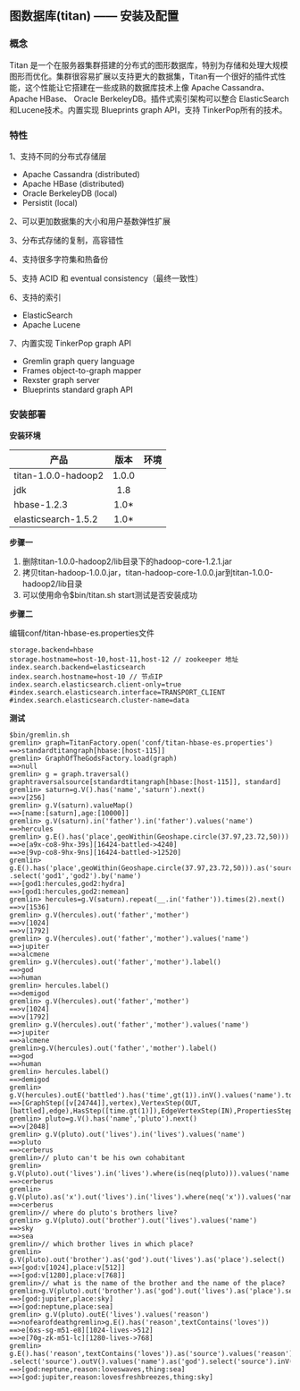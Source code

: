 ## 图数据库(titan) —— 安装及配置

### 概念

Titan 是一个在服务器集群搭建的分布式的图形数据库，特别为存储和处理大规模图形而优化。集群很容易扩展以支持更大的数据集，Titan有一个很好的插件式性能，这个性能让它搭建在一些成熟的数据库技术上像 Apache Cassandra、Apache HBase、 Oracle BerkeleyDB。插件式索引架构可以整合 ElasticSearch 和Lucene技术。内置实现 Blueprints  graph API，支持 TinkerPop所有的技术。

### 特性
1、支持不同的分布式存储层
- Apache Cassandra (distributed)
- Apache HBase (distributed)
- Oracle BerkeleyDB (local)
- Persistit (local)

2、可以更加数据集的大小和用户基数弹性扩展

3、分布式存储的复制，高容错性

4、支持很多字符集和热备份

5、支持 ACID 和 eventual consistency（最终一致性）

6、支持的索引

 - ElasticSearch
 - Apache Lucene
 
7、内置实现 TinkerPop graph API

 - Gremlin graph query language
 - Frames object-to-graph mapper
 - Rexster graph server
 - Blueprints standard graph API

### 安装部署

**安装环境**

| 产品 | 版本 | 环境 
| - | :-: | -: 
| titan-1.0.0-hadoop2 | 1.0.0|
| jdk | 1.8 |
| hbase-1.2.3 | 1.0* |
| elasticsearch-1.5.2 | 1.0* |

**步骤一**

1) 删除titan-1.0.0-hadoop2/lib目录下的hadoop-core-1.2.1.jar
2) 拷贝titan-hadoop-1.0.0.jar，titan-hadoop-core-1.0.0.jar到titan-1.0.0-hadoop2/lib目录
3) 可以使用命令$bin/titan.sh start测试是否安装成功

**步骤二**

编辑conf/titan-hbase-es.properties文件
```
storage.backend=hbase  
storage.hostname=host-10,host-11,host-12 // zookeeper 地址
index.search.backend=elasticsearch  
index.search.hostname=host-10 // 节点IP 
index.search.elasticsearch.client-only=true 
#index.search.elasticsearch.interface=TRANSPORT_CLIENT   
#index.search.elasticsearch.cluster-name=data 

```

**测试**

```
$bin/gremlin.sh  
gremlin> graph=TitanFactory.open('conf/titan-hbase-es.properties')  
==>standardtitangraph[hbase:[host-115]]  
gremlin> GraphOfTheGodsFactory.load(graph)  
==>null  
gremlin> g = graph.traversal()  
graphtraversalsource[standardtitangraph[hbase:[host-115]], standard]  
gremlin> saturn=g.V().has('name','saturn').next()  
==>v[256]
gremlin> g.V(saturn).valueMap()  
==>[name:[saturn],age:[10000]]  
gremlin> g.V(saturn).in('father').in('father').values('name')  
==>hercules  
gremlin> g.E().has('place',geoWithin(Geoshape.circle(37.97,23.72,50)))  
==>e[a9x-co8-9hx-39s][16424-battled->4240]  
==>e[9vp-co8-9hx-9ns][16424-battled->12520]  
gremlin> g.E().has('place',geoWithin(Geoshape.circle(37.97,23.72,50))).as('source').inV().as('god2').select('source').outV().as('god1')
.select('god1','god2').by('name')  
==>[god1:hercules,god2:hydra]  
==>[god1:hercules,god2:nemean]  
gremlin> hercules=g.V(saturn).repeat(__.in('father')).times(2).next()  
==>v[1536]  
gremlin> g.V(hercules).out('father','mother')  
==>v[1024]  
==>v[1792]  
gremlin> g.V(hercules).out('father','mother').values('name')  
==>jupiter  
==>alcmene  
gremlin> g.V(hercules).out('father','mother').label()  
==>god  
==>human  
gremlin> hercules.label()  
==>demigod  
gremlin> g.V(hercules).out('father','mother')  
==>v[1024]  
==>v[1792]  
gremlin> g.V(hercules).out('father','mother').values('name')  
==>jupiter  
==>alcmene
gremlin>g.V(hercules).out('father','mother').label()  
==>god  
==>human  
gremlin> hercules.label()  
==>demigod  
gremlin> g.V(hercules).outE('battled').has('time',gt(1)).inV().values('name').toString()
==>[GraphStep([v[24744]],vertex),VertexStep(OUT,[battled],edge),HasStep([time.gt(1)]),EdgeVertexStep(IN),PropertiesStep  
gremlin> pluto=g.V().has('name','pluto').next()  
==>v[2048]  
gremlin> g.V(pluto).out('lives').in('lives').values('name')  
==>pluto  
==>cerberus  
gremlin>// pluto can't be his own cohabitant  
gremlin> g.V(pluto).out('lives').in('lives').where(is(neq(pluto))).values('name')  
==>cerberus
gremlin> g.V(pluto).as('x').out('lives').in('lives').where(neq('x')).values('name')  
==>cerberus  
gremlin>// where do pluto's brothers live?  
gremlin> g.V(pluto).out('brother').out('lives').values('name')  
==>sky  
==>sea  
gremlin>// which brother lives in which place?  
gremlin> g.V(pluto).out('brother').as('god').out('lives').as('place').select()  
==>[god:v[1024],place:v[512]]  
==>[god:v[1280],place:v[768]]  
gremlin>// what is the name of the brother and the name of the place?  
gremlin>g.V(pluto).out('brother').as('god').out('lives').as('place').select().by('name')  
==>[god:jupiter,place:sky]  
==>[god:neptune,place:sea]  
gremlin> g.V(pluto).outE('lives').values('reason')  
==>nofearofdeathgremlin>g.E().has('reason',textContains('loves'))  
==>e[6xs-sg-m51-e8][1024-lives->512]  
==>e[70g-zk-m51-lc][1280-lives->768]  
gremlin> g.E().has('reason',textContains('loves')).as('source').values('reason').as('reason')
.select('source').outV().values('name').as('god').select('source').inV().values('name').as('thing').select('god','reason','thing')  
==>[god:neptune,reason:loveswaves,thing:sea]  
==>[god:jupiter,reason:lovesfreshbreezes,thing:sky]  

```





